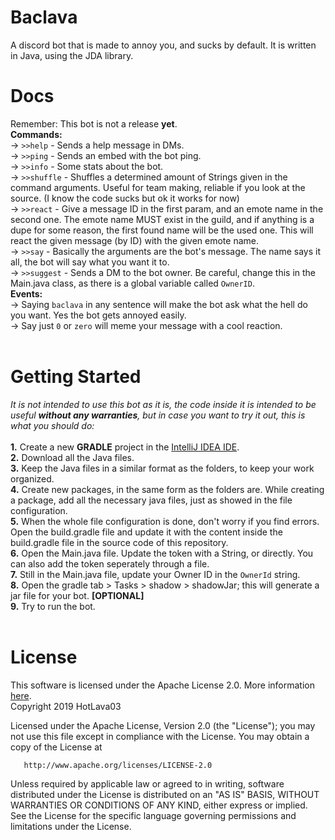 # Baclava
A discord bot that is made to annoy you, and sucks by default. It is written in Java, using the JDA library.
# Docs
Remember: This bot is not a release **yet**. <br>
  **Commands:**<br>
    -> `>>help` - Sends a help message in DMs.<br>
    -> `>>ping` - Sends an embed with the bot ping.<br>
    -> `>>info` - Some stats about the bot.<br>
    -> `>>shuffle` - Shuffles a determined amount of Strings given in the command arguments. Useful for team making, reliable if you look at the source. (I know the code sucks but ok it works for now)<br>
    -> `>>react` - Give a message ID in the first param, and an emote name in the second one. The emote name MUST exist in the guild, and if anything is a dupe for some reason, the first found name will be the used one. This will react the given message (by ID) with the given emote name.<br>
    -> `>>say` - Basically the arguments are the bot's message. The name says it all, the bot will say what you want it to.<br>
    -> `>>suggest` - Sends a DM to the bot owner. Be careful, change this in the Main.java class, as there is a global variable called `OwnerID`.<br>
 **Events:**<br>
    -> Saying `baclava` in any sentence will make the bot ask what the hell do you want. Yes the bot gets annoyed easily.<br>
    -> Say just `0` or `zero` will meme your message with a cool reaction.<br>
    <br>
# Getting Started
*It is not intended to use this bot as it is, the code inside it is intended to be useful **without any warranties**, but in case you want to try it out, this is what you should do:*<br>
<br>
 **1.** Create a new **GRADLE** project in the <a href="https://www.jetbrains.com/idea/">IntelliJ IDEA IDE</a>.<br>
 **2.** Download all the Java files.<br>
 **3.** Keep the Java files in a similar format as the folders, to keep your work organized.<br>
 **4.** Create new packages, in the same form as the folders are. While creating a package, add all the necessary java files, just as showed in the file configuration.<br>
 **5.** When the whole file configuration is done, don't worry if you find errors. Open the build.gradle file and update it with the content inside the build.gradle file in the source code of this repository.<br>
 **6.** Open the Main.java file. Update the token with a String, or directly. You can also add the token seperately through a file.<br>
 **7.** Still in the Main.java file, update your Owner ID in the `OwnerId` string.<br>
 **8.** Open the gradle tab > Tasks > shadow > shadowJar; this will generate a jar file for your bot. **[OPTIONAL]**<br>
 **9.** Try to run the bot.<br><br>
 
 # License
  This software is licensed under the Apache License 2.0. More information <a href=https://github.com/HotLava03/Baclava/blob/master/LICENSE>here</a>.<br>
  Copyright 2019 HotLava03

   Licensed under the Apache License, Version 2.0 (the "License");
   you may not use this file except in compliance with the License.
   You may obtain a copy of the License at

       http://www.apache.org/licenses/LICENSE-2.0

   Unless required by applicable law or agreed to in writing, software
   distributed under the License is distributed on an "AS IS" BASIS,
   WITHOUT WARRANTIES OR CONDITIONS OF ANY KIND, either express or implied.
   See the License for the specific language governing permissions and
   limitations under the License.
